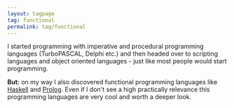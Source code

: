 ```yaml
---
layout: tagpage
tag: functional
permalink: tag/functional
---
```


I started programming with imperative and procedural programming languages (TurboPASCAL, Delphi etc.) and then headed over to scripting languages and object oriented languages - just like most people would start programming. 

__But:__ on my way I also discovered functional programming languages like [Haskell](https://www.haskell.org/) and [Prolog](http://www.swi-prolog.org/). Even if I don't see a high practically relevance this programming languages are very cool and worth a deeper look.